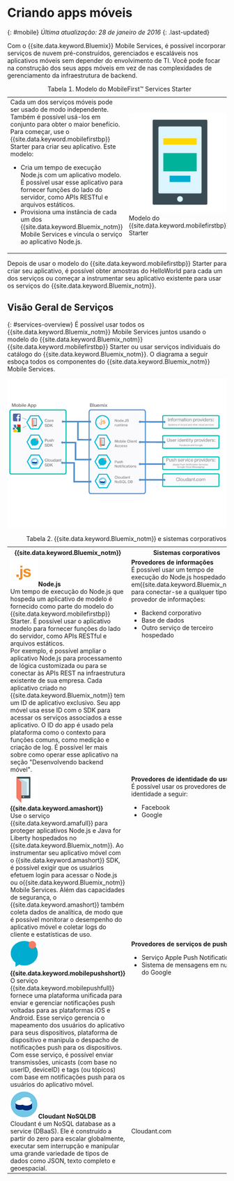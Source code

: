 # Criando apps móveis
{: #mobile}
*Última atualização: 28 de janeiro de 2016*
{: .last-updated} 

Com o {{site.data.keyword.Bluemix}} Mobile Services, é possível incorporar serviços de nuvem pré-construídos, gerenciados e escaláveis nos aplicativos móveis sem depender do envolvimento de TI. Você pode focar na
construção dos seus apps móveis em vez de nas complexidades de gerenciamento da
infraestrutura de backend.

<table><caption>Tabela 1. Modelo do MobileFirst&trade; Services Starter</caption>
<tr>
	<td>Cada um dos serviços móveis pode ser usado de modo independente. Também é possível usá-los em conjunto para obter o maior benefício. Para começar, use o {{site.data.keyword.mobilefirstbp}} Starter para criar seu aplicativo. Este modelo:
		<ul>
			<li>Cria um tempo de execução Node.js com um aplicativo modelo. É possível usar esse aplicativo para fornecer funções do lado do servidor, como APIs RESTful e arquivos estáticos. <!-- You can read more about operating this application in the Developing Mobile Backend section.--> </li>
			<li>
Provisiona uma instância de cada um dos {{site.data.keyword.Bluemix_notm}} Mobile Services e vincula o serviço ao aplicativo Node.js. </li>
		</ul>
	</td>
	<td> <img src="images/mf_boiler_icon.png" alt="Serviços móveis do Bluemix" width="500"> Modelo do {{site.data.keyword.mobilefirstbp}} Starter </td>
</tr>
</table>

Depois de usar o modelo do {{site.data.keyword.mobilefirstbp}} Starter para criar seu aplicativo, é possível obter amostras do HelloWorld para cada um dos serviços ou começar a instrumentar seu aplicativo existente para usar os serviços do {{site.data.keyword.Bluemix_notm}}.


## Visão Geral de Serviços
{: #services-overview}
É possível usar todos os {{site.data.keyword.Bluemix_notm}} Mobile Services juntos usando o modelo do {{site.data.keyword.Bluemix_notm}} {{site.data.keyword.mobilefirstbp}} Starter ou usar serviços individuais do catálogo do {{site.data.keyword.Bluemix_notm}}. O diagrama a seguir esboça todos os componentes do {{site.data.keyword.Bluemix_notm}} Mobile Services.

![Arquitetura dos serviços móveis do {{site.data.keyword.Bluemix_notm}}](images/bms_architecture.jpg)

<table>
<caption>Tabela 2. {{site.data.keyword.Bluemix_notm}} e sistemas corporativos</caption>
<th>{{site.data.keyword.Bluemix_notm}}</th>
<th>Sistemas corporativos</th>
<tr>
<td> <img src="images/i_js_64.png" alt="Node.js runtime icon"><b>Node.js</b> <br/> Um tempo de execução do Node.js que hospeda um aplicativo de modelo é fornecido como parte do modelo do {{site.data.keyword.mobilefirstbp}} Starter. É possível usar o aplicativo modelo para fornecer funções do lado do servidor, como APIs RESTful e arquivos estáticos. <br/>Por exemplo, é possível ampliar o aplicativo Node.js para processamento de lógica customizada ou para se conectar às APIs REST na infraestrutura existente de sua empresa. Cada aplicativo criado no {{site.data.keyword.Bluemix_notm}} tem um ID de aplicativo exclusivo. Seu app móvel usa esse ID com o SDK para acessar os serviços associados a esse aplicativo. O ID do app é usado pela plataforma como o contexto para funções comuns, como medição e criação de log.
É possível ler mais sobre como operar esse aplicativo na seção "Desenvolvendo backend móvel".</td>
<td valign="top"><b>Provedores de informações</b> <br/>É possível usar um tempo de execução do Node.js hospedado em{{site.data.keyword.Bluemix_notm}} para conectar-se a qualquer tipo de provedor de informações:
<ul>
	<li>Backend corporativo</li>
	<li>Base de dados </li>
	<li>Outro serviço de terceiro hospedado</li>
</ul>
</td>
</tr>
<tr>
<td><img src="images/catalog_icons-05.png" alt="{{site.data.keyword.amashort}} ícone de serviço"> <b>{{site.data.keyword.amashort}}</b><br/>Use o serviço {{site.data.keyword.amafull}} para proteger aplicativos Node.js e Java for Liberty hospedados no {{site.data.keyword.Bluemix_notm}}. Ao instrumentar seu aplicativo móvel com o {{site.data.keyword.amashort}} SDK, é possível exigir que os usuários efetuem login para acessar o Node.js ou o{{site.data.keyword.Bluemix_notm}} Mobile Services. Além das capacidades de segurança, o {{site.data.keyword.amashort}} também coleta dados de analítica, de modo que é possível monitorar o desempenho do aplicativo móvel e coletar logs do cliente e estatísticas de uso. </td>
<td valign="top"><b>Provedores de identidade do usuário</b> <br/>É possível usar os provedores de identidade a seguir: <ul><li>Facebook</li><li>Google</li></ul></td>
</tr>
<tr>
<td><img src="images/catalog_icons-09.png" alt="Ícone do serviço Push Notifications"> <b>{{site.data.keyword.mobilepushshort}}</b><br/>O serviço {{site.data.keyword.mobilepushfull}} fornece uma plataforma unificada para enviar e gerenciar notificações push voltadas para as plataformas iOS e Android. Esse serviço gerencia o mapeamento dos usuários do aplicativo para seus dispositivos, plataforma de dispositivo e manipula o despacho de notificações push para os dispositivos. Com esse serviço, é possível enviar transmissões, unicasts (com base no userID, deviceID) e tags (ou tópicos) com base em notificações push para os usuários do aplicativo móvel.</td>
<td valign="top"><b>Provedores de serviços de push</b><ul><li>Serviço Apple Push Notifications</li><li>Sistema de mensagens em nuvem do Google</li></ul></td>
</tr>
<tr>
<td><img src="images/cloudant64.png" alt="ícone de serviço do Cloudant"><b>Cloudant NoSQLDB</b><br/> Cloudant é um NoSQL database as a service (DBaaS). Ele é construído
a partir do zero para escalar globalmente, executar sem interrupção e manipular uma grande variedade de tipos
de dados como JSON, texto completo e geoespacial. </td>
<td>Cloudant.com</td>
</tr>
</table>
